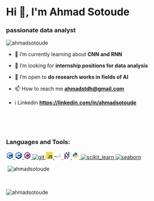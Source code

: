 <h1>Hi 👋, I'm Ahmad Sotoude</h1>
<h3>passionate data analyst</h3>

<p align="left"> <img src="https://komarev.com/ghpvc/?username=ahmadsotoude&label=Profile%20views&color=d553b2&style=flat" alt="ahmadsotoude" /> </p>

- 🔭 I’m currently learning about **CNN and RNN**

- 🤝 I’m looking for **internship positions for data analysis**

- 🌱 I’m open to **do research works in fields of AI**

- 📫 How to reach me **ahmadstdh@gmail.com**

- ℹ️ Linkedin **https://linkedin.com/in/ahmadsotoude**

</br>
</br>
</br>


<h3 align="left">Languages and Tools:</h3>
<p align="left"> <a href="https://www.cprogramming.com/" target="_blank" rel="noreferrer"> <img src="https://raw.githubusercontent.com/devicons/devicon/master/icons/c/c-original.svg" alt="c" width="20" height="20"/> </a> <a href="https://www.w3schools.com/cpp/" target="_blank" rel="noreferrer"> <img src="https://raw.githubusercontent.com/devicons/devicon/master/icons/cplusplus/cplusplus-original.svg" alt="cplusplus" width="20" height="20"/> </a> <a href="https://www.w3schools.com/cs/" target="_blank" rel="noreferrer"> <img src="https://raw.githubusercontent.com/devicons/devicon/master/icons/csharp/csharp-original.svg" alt="csharp" width="20" height="20"/> </a> <a href="https://git-scm.com/" target="_blank" rel="noreferrer"> <img src="https://www.vectorlogo.zone/logos/git-scm/git-scm-icon.svg" alt="git" width="20" height="20"/> </a> <a href="https://developer.mozilla.org/en-US/docs/Web/JavaScript" target="_blank" rel="noreferrer"> <img src="https://raw.githubusercontent.com/devicons/devicon/master/icons/javascript/javascript-original.svg" alt="javascript" width="20" height="20"/> </a> <a href="https://www.mysql.com/" target="_blank" rel="noreferrer"> <img src="https://raw.githubusercontent.com/devicons/devicon/master/icons/mysql/mysql-original-wordmark.svg" alt="mysql" width="20" height="20"/> </a> <a href="https://pandas.pydata.org/" target="_blank" rel="noreferrer"> <img src="https://raw.githubusercontent.com/devicons/devicon/2ae2a900d2f041da66e950e4d48052658d850630/icons/pandas/pandas-original.svg" alt="pandas" width="20" height="20"/> </a> <a href="https://www.python.org" target="_blank" rel="noreferrer"> <img src="https://raw.githubusercontent.com/devicons/devicon/master/icons/python/python-original.svg" alt="python" width="20" height="20"/> </a> <a href="https://scikit-learn.org/" target="_blank" rel="noreferrer"> <img src="https://upload.wikimedia.org/wikipedia/commons/0/05/Scikit_learn_logo_small.svg" alt="scikit_learn" width="20" height="20"/> </a> <a href="https://seaborn.pydata.org/" target="_blank" rel="noreferrer"> <img src="https://seaborn.pydata.org/_images/logo-mark-lightbg.svg" alt="seaborn" width="20" height="20"/> </a> </p>



<p>&nbsp;<img align="center" src="https://github-readme-stats.vercel.app/api?username=ahmadsotoude&show_icons=true&theme=dark&title_color=ffffff&text_color=e3e3e3&locale=en" alt="ahmadsotoude" /></p>
</br>
<p><img align="center" src="https://github-readme-streak-stats.herokuapp.com/?user=ahmadsotoude&theme=dark" alt="ahmadsotoude" /></p>
</br>

